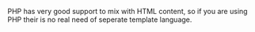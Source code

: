 
PHP has very good support to mix with HTML content, so if you are using PHP their is no real need of seperate template language. 

